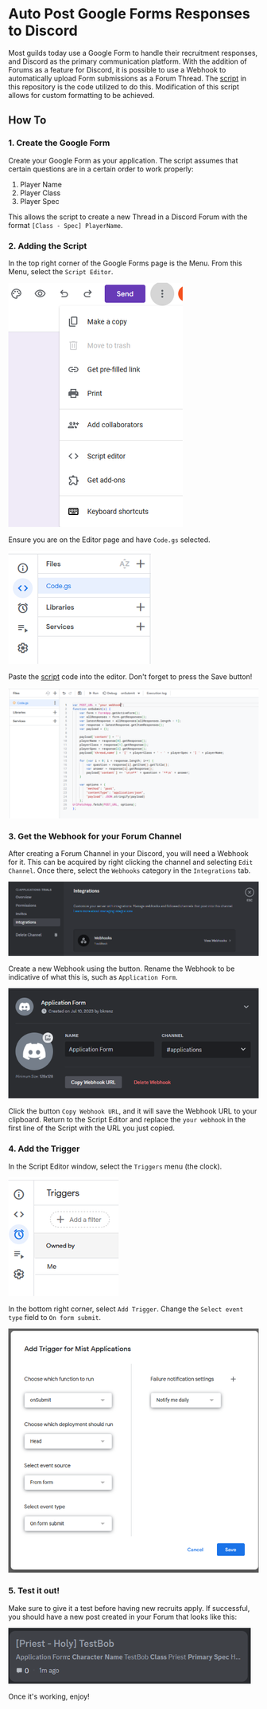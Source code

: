 # Auto Post Google Forms Responses to Discord

Most guilds today use a Google Form to handle their recruitment responses, and Discord as the primary communication platform. 
With the addition of Forums as a feature for Discord, it is possible to use a Webhook to automatically upload Form submissions as a Forum Thread.
The [script](script.js) in this repository is the code utilized to do this.
Modification of this script allows for custom formatting to be achieved.

## How To

### 1. Create the Google Form

Create your Google Form as your application.
The script assumes that certain questions are in a certain order to work properly:

1. Player Name 
2. Player Class
3. Player Spec

This allows the script to create a new Thread in a Discord Forum with the format `[Class - Spec] PlayerName`.


### 2. Adding the Script

In the top right corner of the Google Forms page is the Menu.
From this Menu, select the `Script Editor`.

![Form Menu](formmenu.png)

Ensure you are on the Editor page and have `Code.gs` selected.

![Editor Page](editor.png)

Paste the [script](script.js) code into the editor.
Don't forget to press the Save button!

![Script Code](code.png)


### 3. Get the Webhook for your Forum Channel

After creating a Forum Channel in your Discord, you will need a Webhook for it.
This can be acquired by right clicking the channel and selecting `Edit Channel`.
Once there, select the `Webhooks` category in the `Integrations` tab.

![Integrations > Webhooks](integrations.png)

Create a new Webhook using the button.
Rename the Webhook to be indicative of what this is, such as `Application Form`.

![Webhook](webhook.png)

Click the button `Copy Webhook URL`, and it will save the Webhook URL to your clipboard.
Return to the Script Editor and replace the `your webhook` in the first line of the Script with the URL you just copied.


### 4. Add the Trigger

In the Script Editor window, select the `Triggers` menu (the clock).

![Trigger Menu](triggermenu.png)

In the bottom right corner, select `Add Trigger`.
Change the `Select event type` field to `On form submit`.

![Trigger](trigger.png)

### 5. Test it out!

Make sure to give it a test before having new recruits apply.
If successful, you should have a new post created in your Forum that looks like this:

![App Test](apptest.png)

Once it's working, enjoy!